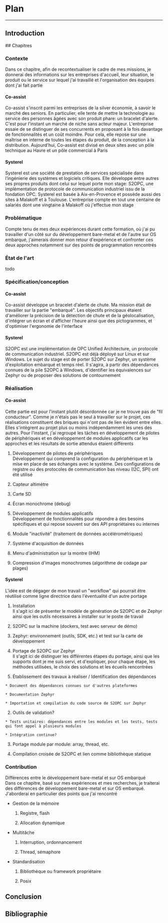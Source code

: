 # Plan
---
## Introduction

## Chapitres

### Contexte
Dans ce chapitre, afin de recontextualiser le cadre de mes missions, je donnerai des informations sur les entreprises d'accueil, leur situation, le produit ou le service sur lequel j'ai travaillé et l'organisation des équipes dont j'ai fait partie

#### Co-assist
Co-assist s'inscrit parmi les entreprises de la silver économie, à savoir le marché des seniors. En particulier, elle tente de mettre la technologie au service des personnes âgées avec son produit phare: un bracelet d'alerte. C'est pour l'instant un marché de niche sans acteur majeur. L'entreprise essaie de se distinguer de ses concurrents en proposant à la fois davantage de fonctionnalités et un coût moindre. Pour cela, elle repose sur une maîtrise en interne de toutes les étapes du produit, de la conception à la distribution. Aujourd'hui, Co-assist est divisé en deux sites avec un pôle technique au Havre et un pôle commercial à Paris

#### Systerel
Systerel est une société de prestation de services spécialisée dans l’ingénierie des systèmes et logiciels critiques. Elle développe entre autres ses propres produits dont celui sur lequel porte mon stage: S2OPC, une implémentation de protocole de communication industriel issu de la fondation OPC. Systerel est basée à Aix-en-Provence et possède aussi des sites à Malakoff et à Toulouse. L'entreprise compte en tout une centaine de salariés dont une vingtaine à Malakoff où j'effectue mon stage

### Problématique
Compte tenu de mes deux expériences durant cette formation, où j'ai pu travailler d'un côté sur du développement bare-metal et de l'autre sur OS embarqué, j'aimerais donner mon retour d'expérience et confronter ces deux approches notamment sur des points de programmation rencontrés

### État de l'art
todo

### Spécification/conception
#### Co-assist
Co-assist développe un bracelet d'alerte de chute. Ma mission était de travailler sur la partie "embarqué". Les objectifs principaux étaient d'améliorer la précision de la détection de chute et de la géolocalisation, d'intégrer un écran et d'afficher l'heure ainsi que des pictogrammes, et d'optimiser l'ergonomie de l'interface

#### Systerel
S2OPC est une implémentation de OPC Unified Architecture, un protocole de communication industriel. S2OPC est déjà déployé sur Linux et sur Windows. Le sujet du stage est de porter S2OPC sur Zephyr, un système d'exploitation embarqué et temps réel. Il s'agira, à partir des dépendances connues de la pile S2OPC à Windows, d'identifier les équivalences sur Zephyr ou de proposer des solutions de contournement

### Réalisation
#### Co-assist
Cette partie est pour l'instant plutôt désordonnée car je ne trouve pas de "fil conducteur". Comme je n'étais pas le seul à travailler sur le projet, ces réalisations constituent des briques qui n'ont pas de lien évident entre elles. Elles s'intègrent au projet plus ou moins indépendamment les unes des autres. Pour l'instant, j'ai regroupé les tâches en développement de pilotes de périphériques et en développement de modules applicatifs car les approches et les résultats de sortie attendus étaient différents

1. Développement de pilotes de périphériques <br />
Développement qui comprend la configuration du périphérique et la mise en place de ses échanges avec le système. Des configurations de registre ou des protocoles de communication bas niveau (I2C, SPI) ont été utilisé

  1. Capteur altimètre

  2. Carte SD

  3. Écran monochrome (debug)

2. Développement de modules applicatifs <br />
Développement de fonctionnalités pour répondre à des besoins spécifiques et qui repose souvent sur des API propriétaires ou internes

  1. Module "inactivité" (traitement de données accéléromètriques)

  2. Système d'acquisition de données

  3. Menu d'administration sur la montre (IHM)

  4. Compression d'images monochromes (algorithme de codage par plages)

#### Systerel
L'idée est de dégager de mon travail un "workflow" qui pourrait être réutilisé comme ligne directrice dans l'éventualité d'un autre portage

1. Installation <br />
Il s'agit ici de présenter le modèle de génération de S2OPC et de Zephyr ainsi que les outils nécessaires à installer sur le poste de travail

  1. S2OPC sur la machine (dockers, test avec serveur de démo)

  2. Zephyr: environnement (outils, SDK, etc.) et test sur la carte de développement

2. Portage de S2OPC sur Zephyr <br />
Il s'agit ici de distinguer les différentes étapes du portage, ainsi que les supports dont je me suis servi, et d'expliquer, pour chaque étape, les méthodes utilisées, le choix des solutions et les écueils rencontrées

  1. Établissement des travaux à réaliser / Identification des dépendances

    * Document des dépendances connues sur d'autres plateformes

    * Documentation Zephyr

    * Importation et compilation du code source de S2OPC sur Zephyr

  2. Outils de validation?

    * Tests unitaires: dépendances entre les modules et les tests, tests qui font appel à plusieurs modules

    * Intégration continue?

  3. Portage module par module: array, thread, etc.

  4. Compilation croisée de S2OPC et lien comme bibliothèque statique

### Contribution
Différences entre le développement bare-metal et sur OS embarqué <br />
Dans ce chapitre, basé sur mes expériences et mes recherches, je traiterai des différences de développement bare-metal et sur OS embarqué. J'aborderai en particulier des points que j'ai rencontré

* Gestion de la mémoire

  1. Registre, flash

  2. Allocation dynamique

* Multitâche

  1. Interruption, ordonnancement

  2. Thread, sémaphore

* Standardisation

  1. Bibliothèque ou framework propriétaire

  2. Posix

## Conclusion

## Bibliographie

